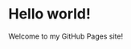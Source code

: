 <!DOCTYPE html>
<html>
  <head>
  </head>
  <body>
    <h1>Hello world!</h1>
    <p>Welcome to my GitHub Pages site!</p>
  </body>
</html>
